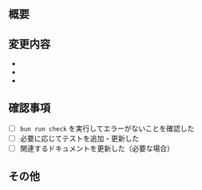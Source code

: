 <!-- GitHub Copilot コードレビューへの指示: このプルリクをレビューしてコメントする際には日本語でお願いします。 -->

## 概要
<!-- この PR で何を行ったか、なぜ必要だったかを簡潔に説明してください -->

## 変更内容
<!-- 主な変更点を箇条書きで記載してください -->
- 
- 
- 

## 確認事項
- [ ] `bun run check` を実行してエラーがないことを確認した
- [ ] 必要に応じてテストを追加・更新した
- [ ] 関連するドキュメントを更新した（必要な場合）

## その他
<!-- レビュアーに伝えたいことがあれば記載してください -->
